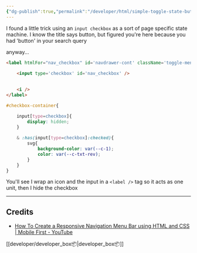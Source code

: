 ```yaml
---
{"dg-publish":true,"permalink":"/developer/html/simple-toggle-state-button-with-html-and-css/","dgPassFrontmatter":true}
---
```


I found a little trick using an `input checkbox` as a sort of page specific state machine. I know the title says button, but figured you're here because you had 'button' in your search query

anyway...

```html
<label htmlFor="nav_checkbox" id='navdrawer-cont' className='toggle-menu-btn'>
	
	<input type='checkbox' id='nav_checkbox' />

	
	<i />
</label>
```
```scss
#checkbox-container{

	input[type=checkbox]{
		display: hidden;
	}
	
	& :has(input[type=checkbox]:checked){
		svg{
			background-color: var(--c-1);
			color: var(--c-txt-rev);
		}
	}
}
```

You'll see I wrap an icon and the input in a `<label />` tag so it acts as one unit, then I hide the checkbox

--- 
## Credits
- [How To Create a Responsive Navigation Menu Bar using HTML and CSS | Mobile First - YouTube](https://www.youtube.com/watch?v=OotCLwM0-bY)

[[developer/developer_box📦\|developer_box📦]]